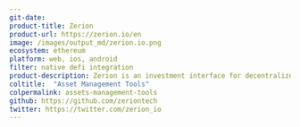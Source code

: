 ```yaml
---
git-date:
product-title: Zerion
product-url: https://zerion.io/en
image: /images/output_md/zerion.io.png
ecosystem: ethereum
platform: web, ios, android
filter: native defi integration
product-description: Zerion is an investment interface for decentralized finance, providing users with a single place to manage their entire DeFi portfolio in a non-custodial way. [Interview with Zerion co-founder](/zerion).
coltitle:  "Asset Management Tools"
colpermalink: assets-management-tools
github: https://github.com/zeriontech
twitter: https://twitter.com/zerion_io
---
```

